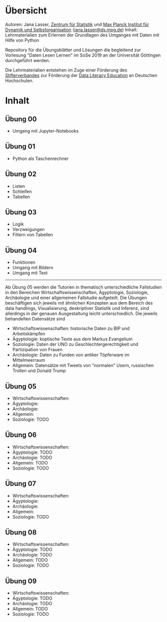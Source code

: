 # Übersicht
Autoren: Jana Lasser, [Zentrum für Statistik](https://www.uni-goettingen.de/de/zentrum+f%C3%BCr+statistik+%28zfs%29/54578.html) und [Max Planck Institut für Dynamik und Selbstorganisation](https://www.ds.mpg.de/) (jana.lasser@ds.mpg.de)
Inhalt: Lehrmaterialien zum Erlernen der Grundlagen des Umganges mit Daten mit Hilfe von Python

Repository für die Übungsblätter und Lösungen die begleitend zur Vorlesung "Daten Lesen Lernen" im SoSe 2019 an der Universität Göttingen durchgeführt werden.

Die Lehrmaterialien entstehen im Zuge einer Förderung des [Stifterverbandes](https://www.stifterverband.org) zur Förderung der [Data Literacy Education](https://www.stifterverband.org/data-literacy-education) an Deutschen Hochschulen.

# Inhalt
## Übung 00
* Umgang mit Jupyter-Notebooks

## Übung 01
* Python als Taschenrechner

## Übung 02
* Listen
* Schleifen
* Tabellen

## Übung 03
* Logik
* Verzweigungen
* Filtern von Tabellen

## Übung 04
* Funktionen
* Umgang mit Bildern
* Umgang mit Text

---
Ab Übung 05 werden die Tutorien in thematisch unterschiedliche Fallstudien in den Bereichen Wirtschaftswissenschaften, Ägyptologie, Soziologie, Archäologie und einer allgemeinen Fallstudie aufgeteilt. Die Übungen beschäftigen sich jeweils mit ähnlichen Konzepten aus dem Bereich des data handlings, Visualisierung, deskriptiver Statistik und Inferenz, sind allerdings in der genauen Ausgestaltung leicht unterschiedlich.
Die jeweils behandelten Datensätze sind
* Wirtschaftswissenschaften: historische Daten zu BIP und Arbeitskämpfen
* Ägyptologie: koptische Texte aus dem Markus Evangelium
* Soziologie: Daten der UNO zu Geschlechtergerechtigkeit und Partizipation von Frauen
* Archäologie: Daten zu Funden von antiker Töpferware im Mittelmeerraum
* Allgemein: Datensätze mit Tweets von "normalen" Usern, russischen Trollen und Donald Trump

## Übung 05
* Wirtschaftswissenschaften: 
* Ägyptologie:  
* Archäologie: 
* Allgemein: 
* Soziologie: TODO

## Übung 06
* Wirtschaftswissenschaften: 
* Ägyptologie: TODO
* Archäologie: TODO
* Allgemein: TODO
* Soziologie: TODO

## Übung 07
* Wirtschaftswissenschaften: 
* Ägyptologie:  
* Archäologie: 
* Allgemein: 
* Soziologie: TODO

## Übung 08
* Wirtschaftswissenschaften: 
* Ägyptologie: TODO
* Archäologie: TODO
* Allgemein: TODO
* Soziologie: TODO

## Übung 09
* Wirtschaftswissenschaften: 
* Ägyptologie: TODO 
* Archäologie: TODO
* Allgemein: TODO
* Soziologie: TODO
